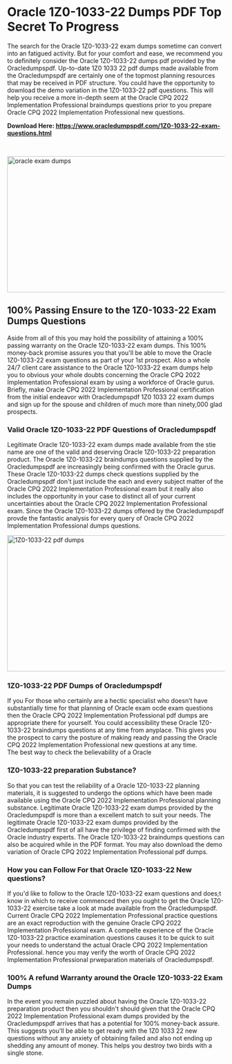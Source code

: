 <h1>Oracle 1Z0-1033-22 Dumps PDF Top Secret To Progress</h1>
<p>The search for the Oracle 1Z0-1033-22 exam dumps sometime can convert into an fatigued activity. But for your comfort and ease, we recommend you to definitely consider the Oracle 1Z0-1033-22 dumps pdf provided by the Oracledumpspdf. Up-to-date 1Z0 1033 22 pdf dumps made available from the Oracledumpspdf are certainly one of the topmost planning resources that may be received in PDF structure. You could have the opportunity to download the demo variation in the 1Z0-1033-22 pdf questions. This will help you receive a more in-depth seem at the Oracle CPQ 2022 Implementation Professional braindumps questions prior to you prepare Oracle CPQ 2022 Implementation Professional new questions.</p>
<p><strong>Download Here: <a href="https://www.oracledumpspdf.com/1Z0-1033-22-exam-questions.html">https://www.oracledumpspdf.com/1Z0-1033-22-exam-questions.html</a></strong></p>
<p>&nbsp;</p>
<p><span style="font-weight: 400;"><img style="display: block; margin-left: auto; margin-right: auto;" src="https://i.ibb.co/RCKYBmz/digital-marketing-Made-with-Poster-My-Wall.jpg" alt="oracle exam dumps" width="850" height="314" /></span></p>
<h2><strong>100% Passing Ensure to the 1Z0-1033-22 Exam Dumps Questions</strong></h2>
<p>Aside from all of this you may hold the possibility of attaining a 100% passing warranty on the Oracle 1Z0-1033-22 exam dumps. This 100% money-back promise assures you that you'll be able to move the Oracle 1Z0-1033-22 exam questions as part of your 1st prospect. Also a whole 24/7 client care assistance to the Oracle 1Z0-1033-22 exam dumps help you to obvious your whole doubts concerning the Oracle CPQ 2022 Implementation Professional exam by using a workforce of Oracle gurus. Briefly, make Oracle CPQ 2022 Implementation Professional certification from the initial endeavor with Oracledumpspdf 1Z0 1033 22 exam dumps and sign up for the spouse and children of much more than ninety,000 glad prospects.</p>
<h3><strong>Valid Oracle 1Z0-1033-22 PDF Questions of Oracledumpspdf</strong></h3>
<p>Legitimate Oracle 1Z0-1033-22 exam dumps made available from the stie name are one of the valid and deserving Oracle 1Z0-1033-22 preparation product. The Oracle 1Z0-1033-22 braindumps questions supplied by the Oracledumpspdf are increasingly being confirmed with the Oracle gurus. These Oracle 1Z0-1033-22 dumps check questions supplied by the Oracledumpspdf don't just include the each and every subject matter of the Oracle CPQ 2022 Implementation Professional exam but it really also includes the opportunity in your case to distinct all of your current uncertainties about the Oracle CPQ 2022 Implementation Professional exam. Since the Oracle 1Z0-1033-22 dumps offered by the Oracledumpspdf provde the fantastic analysis for every query of Oracle CPQ 2022 Implementation Professional dumps questions.</p>
<p><a href="https://www.oracledumpspdf.com/1Z0-1033-22-exam-questions.html"><span style="font-weight: 400;"><img style="display: block; margin-left: auto; margin-right: auto;" src="https://i.ibb.co/zfVYYs0/Digital-Marketing-Agency-Made-with-Poster-My-Wall-1.jpg" alt="1Z0-1033-22 pdf dumps" width="850" height="314" /></span></a></p>
<h3><strong>1Z0-1033-22 PDF Dumps of Oracledumpspdf</strong></h3>
<p>If you For those who certainly are a hectic specialist who doesn&rsquo;t have substantially time for that planning of Oracle exam ocde exam questions then the Oracle CPQ 2022 Implementation Professional pdf dumps are appropriate there for yourself. You could accessibility these Oracle 1Z0-1033-22 braindumps questions at any time from anyplace. This gives you the prospect to carry the posture of making ready and passing the Oracle CPQ 2022 Implementation Professional new questions at any time.<br />The best way to check the believability of a Oracle</p>
<h3>1Z0-1033-22 preparation Substance?</h3>
<p>So that you can test the reliability of a Oracle 1Z0-1033-22 planning materials, it is suggested to undergo the options which have been made available using the Oracle CPQ 2022 Implementation Professional planning substance. Legitimate Oracle 1Z0-1033-22 exam dumps provided by the Oracledumpspdf is more than a excellent match to suit your needs. The legitimate Oracle 1Z0-1033-22 exam dumps provided by the Oracledumpspdf first of all have the privilege of finding confirmed with the Oracle industry experts. The Oracle 1Z0-1033-22 braindumps questions can also be acquired while in the PDF format. You may also download the demo variation of Oracle CPQ 2022 Implementation Professional pdf dumps.</p>
<h3>How you can Follow For that Oracle 1Z0-1033-22 New questions?</h3>
<p>If you'd like to follow to the Oracle 1Z0-1033-22 exam questions and does;t know in which to receive commenced then you ought to get the Oracle 1Z0-1033-22 exercise take a look at made available from the Oracledumpspdf. Current Oracle CPQ 2022 Implementation Professional practice questions are an exact reproduction with the genuine Oracle CPQ 2022 Implementation Professional exam. A compelte experience of the Oracle 1Z0-1033-22 practice examination questions causes it to be quick to suit your needs to understand the actual Oracle CPQ 2022 Implementation Professional. hence you may verify the worth of Oracle CPQ 2022 Implementation Professional prweparation materials of Oracledumpspdf.</p>
<h3><strong>100% A refund Warranty around the Oracle 1Z0-1033-22 Exam Dumps</strong></h3>
<p>In the event you remain puzzled about having the Oracle 1Z0-1033-22 preparation product then you shouldn't should given that the Oracle CPQ 2022 Implementation Professional exam dumps provided by the Oracledumpspdf arrives that has a potential for 100% money-back assure. This suggests you'll be able to get ready with the 1Z0 1033 22 new questions without any anxiety of obtaining failed and also not ending up shedding any amount of money. This helps you destroy two birds with a single stone.</p>

